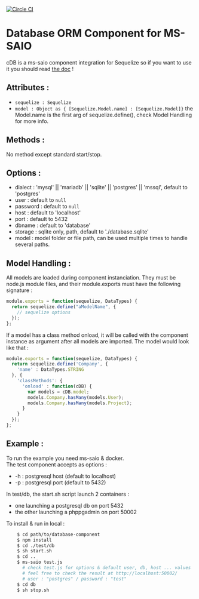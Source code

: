 [![Circle CI](https://circleci.com/gh/saio-fr/database-component.svg?style=svg)](https://circleci.com/gh/saio-fr/database-component)

Database ORM Component for MS-SAIO
==========================================
cDB is a ms-saio component integration for Sequelize so if you want to use it you should read [the doc](http://docs.sequelizejs.com/en/latest/) !

Attributes :
------------
* `sequelize : Sequelize`
* `model : Object as { [Sequelize.Model.name] : [Sequelize.Model]}`
    the Model.name is the first arg of sequelize.define(), check Model Handling for more info.

Methods :
---------
No method except standard start/stop.

Options :
---------
* dialect : 'mysql' || 'mariadb' || 'sqlite' || 'postgres' || 'mssql', default to 'postgres'
* user : default to `null`
* password : default to `null`
* host : default to 'localhost'
* port : default to 5432
* dbname : default to 'database'
* storage : sqlite only, path, default to './database.sqlite'
* model : model folder or file path, can be used multiple times to handle several paths.

Model Handling :
----------------
All models are loaded during component instanciation. They must be node.js module files, and their module.exports must have the following signature :
```javascript
module.exports = function(sequelize, DataTypes) {
  return sequelize.define("aModelName", {
    // sequelize options
  });
};
```

If a model has a class method onload, it will be called with the component instance as argument after all models are imported. The model would look like that :
```javascript
module.exports = function(sequelize, DataTypes) {
  return sequelize.define('Company', {
    'name' : DataTypes.STRING
  }, {
    'classMethods': {
      'onload' : function(cDB) {
        var models = cDB.model;
        models.Company.hasMany(models.User);
        models.Company.hasMany(models.Project);
      }
    }
  });
};
```

Example :
---------
To run the example you need ms-saio & docker.  
The test component accepts as options :  
* -h : postgresql host (default to localhost)
* -p : postgresql port (default to 5432)

In test/db, the start.sh script launch 2 containers :  
* one launching a postgresql db on port 5432
* the other launching a phppgadmin on port 50002

To install & run in local :
```bash
    $ cd path/to/database-component
    $ npm install
    $ cd ./test/db
    $ sh start.sh
    $ cd ..
    $ ms-saio test.js
      # check test.js for options & default user, db, host ... values
      # feel free to check the result at http://localhost:50002/
      # user : "postgres" / password : "test"
    $ cd db
    $ sh stop.sh
```
